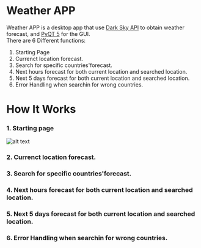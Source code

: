 # Weather APP
Weather APP is a desktop app that use [Dark Sky API](https://darksky.net/dev) to obtain weather forecast, and [PyQT 5](https://pypi.org/project/PyQt5/) for the GUI.
<br/>There are 6 Different functions: 

1. Starting Page
2. Currenct location forecast.<br/>
3. Search for specific countries'forecast.<br/>
4. Next hours forecast for both current location and searched location.<br/>
5. Next 5 days forecast for both current location and searched location.<br/>
6. Error Handling when searchin for wrong countries.<br/>

# How It Works
### 1. Starting page

![alt text](https://raw.githubusercontent.com/alexruzzi98//branch/path/to/Main.png)

### 2. Currenct location forecast.
### 3. Search for specific countries'forecast.
### 4. Next hours forecast for both current location and searched location.
### 5. Next 5 days forecast for both current location and searched location.
### 6. Error Handling when searchin for wrong countries.
